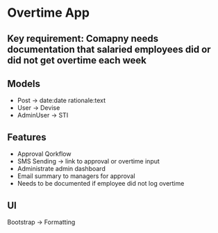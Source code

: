 # Overtime App

## Key requirement: Comapny needs documentation that salaried employees did or did not get overtime each week

## Models

- Post -> date:date rationale:text
- User -> Devise
- AdminUser -> STI

## Features

- Approval Qorkflow
- SMS Sending -> link to approval or overtime input
- Administrate admin dashboard
- Email summary to managers for approval
- Needs to be documented if employee did not log overtime

## UI

Bootstrap -> Formatting